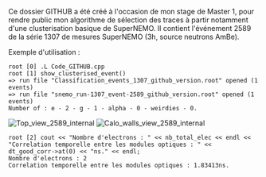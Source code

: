 Ce dossier GITHUB a été créé à l'occasion de mon stage de Master 1, pour rendre public mon algorithme de sélection des traces à partir notamment d'une clusterisation basique de SuperNEMO. Il contient l'événement 2589 de la série 1307 de mesures SuperNEMO (3h, source neutrons AmBe).

Exemple d'utilisation :

```
root [0] .L Code_GITHUB.cpp
root [1] show_clusterised_event()
=> run file "Classification_events_1307_github_version.root" opened (1 events)
=> run file "snemo_run-1307_event-2589_github_version.root" opened (1 events)
Number of : e - 2 - g - 1 - alpha - 0 - weirdies - 0.
```
![Top_view_2589_internal](https://github.com/Jean-Salzstein/M1_internship_neutrinos_SuperNEMO/assets/173078447/ec4b1b6b-06b0-42b1-aa2b-ce4b282ffcd6)
![Calo_walls_view_2589_internal](https://github.com/Jean-Salzstein/M1_internship_neutrinos_SuperNEMO/assets/173078447/29901661-4758-4221-9227-0748f34d590a)

```
root [2] cout << "Nombre d'electrons : " << nb_total_elec << endl << "Correlation temporelle entre les modules optiques : " << dt_good_corr->at(0) << "ns." << endl;
Nombre d'electrons : 2
Correlation temporelle entre les modules optiques : 1.83413ns.
```

